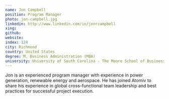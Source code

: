 ```yaml
---
name: Jon Campbell
position: Program Manager
photo: jon-campbell.jpg
linkedin: http://www.linkedin.com/in/jonrcampbell
xing: 
github: 
website: 
index: 124
city: Richmond
country: United States
degree: M. Business Administration (MBA)
university: University of South Carolina - The Moore School of Business
---
```

Jon is an experienced program manager with experience in power generation, renewable energy and aerospace. He has joined Atomiv to share his experience in global cross-functional team leadership and best practices for successful project execution.